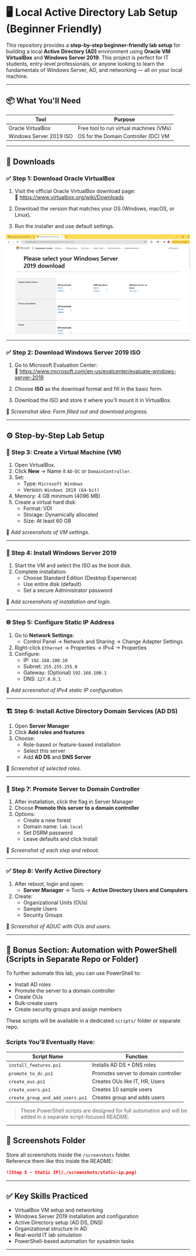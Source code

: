 # 🖥️ Local Active Directory Lab Setup (Beginner Friendly)

This repository provides a **step-by-step beginner-friendly lab setup** for building a local **Active Directory (AD)** environment using **Oracle VM VirtualBox** and **Windows Server 2019**. This project is perfect for IT students, entry-level professionals, or anyone looking to learn the fundamentals of Windows Server, AD, and networking — all on your local machine.

---

## 📦 What You'll Need

| Tool                    | Purpose                                          |
|-------------------------|--------------------------------------------------|
| Oracle VirtualBox       | Free tool to run virtual machines (VMs)          |
| Windows Server 2019 ISO | OS for the Domain Controller (DC) VM             |

---

## 🔗 Downloads

### ✅ Step 1: Download Oracle VirtualBox

1. Visit the official Oracle VirtualBox download page:  
   🔗 https://www.virtualbox.org/wiki/Downloads

2. Download the version that matches your OS (Windows, macOS, or Linux).

3. Run the installer and use default settings.

![imagealt](https://github.com/techtracker619/adlab/blob/97777de0eba89b0028240bddb88c8c7424a8ad0d/screenshots/WINDOWSERVER%20%232.PNG)

---

### ✅ Step 2: Download Windows Server 2019 ISO

1. Go to Microsoft Evaluation Center:  
   🔗 https://www.microsoft.com/en-us/evalcenter/evaluate-windows-server-2019

2. Choose **ISO** as the download format and fill in the basic form.

3. Download the ISO and store it where you'll mount it in VirtualBox.

📸 _Screenshot idea: Form filled out and download progress._

---

## ⚙️ Step-by-Step Lab Setup

### 🔧 Step 3: Create a Virtual Machine (VM)

1. Open VirtualBox.
2. Click **New** → Name it `AD-DC` or `DomainController`.
3. Set:
   - Type: `Microsoft Windows`
   - Version: `Windows 2019 (64-bit)`
4. Memory: 4 GB minimum (4096 MB)
5. Create a virtual hard disk:
   - Format: VDI
   - Storage: Dynamically allocated
   - Size: At least 60 GB

📸 _Add screenshots of VM settings._

---

### 🧩 Step 4: Install Windows Server 2019

1. Start the VM and select the ISO as the boot disk.
2. Complete installation:
   - Choose Standard Edition (Desktop Experience)
   - Use entire disk (default)
   - Set a secure Administrator password

📸 _Add screenshots of installation and login._

---

### 🌐 Step 5: Configure Static IP Address

1. Go to **Network Settings**:
   - Control Panel → Network and Sharing → Change Adapter Settings
2. Right-click `Ethernet` → Properties → IPv4 → Properties
3. Configure:
   - IP: `192.168.100.10`
   - Subnet: `255.255.255.0`
   - Gateway: (Optional) `192.168.100.1`
   - DNS: `127.0.0.1`

📸 _Add screenshot of IPv4 static IP configuration._

---

### 🏗️ Step 6: Install Active Directory Domain Services (AD DS)

1. Open **Server Manager**
2. Click **Add roles and features**
3. Choose:
   - Role-based or feature-based installation
   - Select this server
   - Add **AD DS** and **DNS Server**

📸 _Screenshot of selected roles._

---

### 🏁 Step 7: Promote Server to Domain Controller

1. After installation, click the flag in Server Manager
2. Choose **Promote this server to a domain controller**
3. Options:
   - Create a new forest
   - Domain name: `lab.local`
   - Set DSRM password
   - Leave defaults and click Install

📸 _Screenshot of each step and reboot._

---

### ✅ Step 8: Verify Active Directory

1. After reboot, login and open:
   - **Server Manager** → Tools → **Active Directory Users and Computers**
2. Create:
   - Organizational Units (OUs)
   - Sample Users
   - Security Groups

📸 _Screenshot of ADUC with OUs and users._

---

## 🧠 Bonus Section: Automation with PowerShell (Scripts in Separate Repo or Folder)

To further automate this lab, you can use PowerShell to:

- Install AD roles
- Promote the server to a domain controller
- Create OUs
- Bulk-create users
- Create security groups and assign members

These scripts will be available in a dedicated `scripts/` folder or separate repo.

### Scripts You'll Eventually Have:

| Script Name                     | Function                                 |
|--------------------------------|------------------------------------------|
| `install_features.ps1`         | Installs AD DS + DNS roles               |
| `promote_to_dc.ps1`            | Promotes server to domain controller     |
| `create_ous.ps1`               | Creates OUs like IT, HR, Users           |
| `create_users.ps1`             | Creates 10 sample users                  |
| `create_group_and_add_users.ps1` | Creates group and adds users           |

> These PowerShell scripts are designed for full automation and will be added in a separate script-focused README.

---

## 📸 Screenshots Folder

Store all screenshots inside the `/screenshots` folder.  
Reference them like this inside the README:

```markdown
![Step 5 - Static IP](./screenshots/static-ip.png)
```

---

## ✅ Key Skills Practiced

- VirtualBox VM setup and networking
- Windows Server 2019 installation and configuration
- Active Directory setup (AD DS, DNS)
- Organizational structure in AD
- Real-world IT lab simulation
- PowerShell-based automation for sysadmin tasks

---







